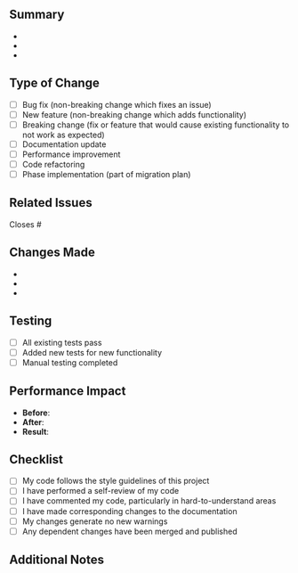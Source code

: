 ## Summary
<!-- Provide a brief description of the changes in this PR -->
- 
- 
- 

## Type of Change
<!-- Please delete options that are not relevant -->
- [ ] Bug fix (non-breaking change which fixes an issue)
- [ ] New feature (non-breaking change which adds functionality)
- [ ] Breaking change (fix or feature that would cause existing functionality to not work as expected)
- [ ] Documentation update
- [ ] Performance improvement
- [ ] Code refactoring
- [ ] Phase implementation (part of migration plan)

## Related Issues
<!-- Link to related issues using #issue_number -->
Closes #

## Changes Made
<!-- List the main changes made in this PR -->
- 
- 
- 

## Testing
<!-- Describe the tests you ran to verify your changes -->
- [ ] All existing tests pass
- [ ] Added new tests for new functionality
- [ ] Manual testing completed

## Performance Impact
<!-- If applicable, describe performance changes -->
- **Before**: 
- **After**: 
- **Result**: 

## Checklist
<!-- Put an x in the boxes that apply -->
- [ ] My code follows the style guidelines of this project
- [ ] I have performed a self-review of my code
- [ ] I have commented my code, particularly in hard-to-understand areas
- [ ] I have made corresponding changes to the documentation
- [ ] My changes generate no new warnings
- [ ] Any dependent changes have been merged and published

## Additional Notes
<!-- Add any additional notes, concerns, or discussion points -->